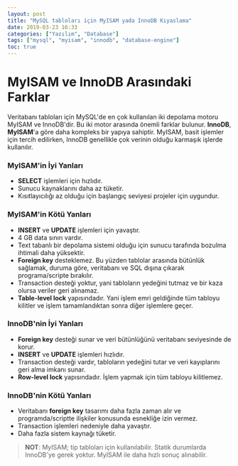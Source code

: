 ```yaml
---
layout: post
title: "MySQL tabloları için MyISAM yada InnoDB Kıyaslama"
date: 2019-03-23 16:33
categories: ["Yazılım", "Database"]
tags: ["mysql", "myisam", "innodb", "database-engine"]
toc: true
---
```


# MyISAM ve InnoDB Arasındaki Farklar
Veritabanı tabloları için MySQL'de en çok kullanılan iki depolama motoru MyISAM ve InnoDB'dir. Bu iki motor arasında önemli farklar bulunur. **InnoDB**, **MyISAM**'a göre daha kompleks bir yapıya sahiptir. MyISAM, basit işlemler için tercih edilirken, InnoDB genellikle çok verinin olduğu karmaşık işlerde kullanılır.

### MyISAM'in İyi Yanları
- **SELECT** işlemleri için hızlıdır.
- Sunucu kaynaklarını daha az tüketir.
- Kısıtlayıcılığı az olduğu için başlangıç seviyesi projeler için uygundur.

### MyISAM'in Kötü Yanları
- **INSERT** ve **UPDATE** işlemleri için yavaştır.
- 4 GB data sınırı vardır.
- Text tabanlı bir depolama sistemi olduğu için sunucu tarafında bozulma ihtimali daha yüksektir.
- **Foreign key** desteklemez. Bu yüzden tablolar arasında bütünlük sağlamak, duruma göre, veritabanı ve SQL dışına çıkarak programa/scripte bırakılır.
- Transaction desteği yoktur, yani tabloların yedeğini tutmaz ve bir kaza olursa veriler geri alınamaz.
- **Table-level lock** yapısındadır. Yani işlem emri geldiğinde tüm tabloyu kilitler ve işlem tamamlandıktan sonra diğer işlemlere geçer.

### InnoDB'nin İyi Yanları
- **Foreign key** desteği sunar ve veri bütünlüğünü veritabanı seviyesinde de korur.
- **INSERT** ve **UPDATE** işlemleri hızlıdır.
- Transaction desteği vardır, tabloların yedeğini tutar ve veri kayıplarını geri alma imkanı sunar.
- **Row-level lock** yapısındadır. İşlem yapmak için tüm tabloyu kilitlemez.

### InnoDB'nin Kötü Yanları
- Veritabanı **foreign key** tasarımı daha fazla zaman alır ve programda/scriptte ilişkiler konusunda esnekliğe izin vermez.
- Transaction işlemleri nedeniyle daha yavaştır.
- Daha fazla sistem kaynağı tüketir.

> **NOT**: MyISAM; tip tabloları için kullanılabilir. Statik durumlarda InnoDB'ye gerek yoktur. MyISAM ile daha hızlı sonuç alınabilir.
